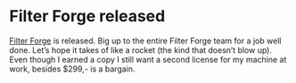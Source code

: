<!--
  id: 292
  date: 2007-03-05T21:41:21
  modified: 2014-03-11T08:47:59
  slug: filter-forge-released
  type: post
  excerpt: <p>Filter Forge is released. Big up to the entire Filter Forge team for a job well done. Let&#8217;s hope it takes of like a rocket (the kind that doesn&#8217;t blow up). Even though I earned a copy I still want a second license for my machine at work, besides $299,- is a bargain.</p> 
  content: <p><a href="http://www.filterforge.com?affiliateid=200070920" target="_blank">Filter Forge</a> is released. Big up to the entire Filter Forge team for a job well done. Let&#8217;s hope it takes of like a rocket (the kind that doesn&#8217;t blow up).<br /> Even though I earned a copy I still want a second license for my machine at work, besides $299,- is a bargain.</p> 
  categories: link
  tags: Filter Forge
-->

# Filter Forge released

<p><a href="http://www.filterforge.com?affiliateid=200070920" target="_blank">Filter Forge</a> is released. Big up to the entire Filter Forge team for a job well done. Let&#8217;s hope it takes of like a rocket (the kind that doesn&#8217;t blow up).<br />
Even though I earned a copy I still want a second license for my machine at work, besides $299,- is a bargain.</p>

